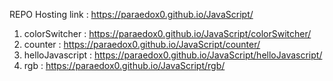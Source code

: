 REPO Hosting link : https://paraedox0.github.io/JavaScript/
1. colorSwitcher : https://paraedox0.github.io/JavaScript/colorSwitcher/
2. counter : https://paraedox0.github.io/JavaScript/counter/
3. helloJavascript : https://paraedox0.github.io/JavaScript/helloJavascript/
4. rgb : https://paraedox0.github.io/JavaScript/rgb/
